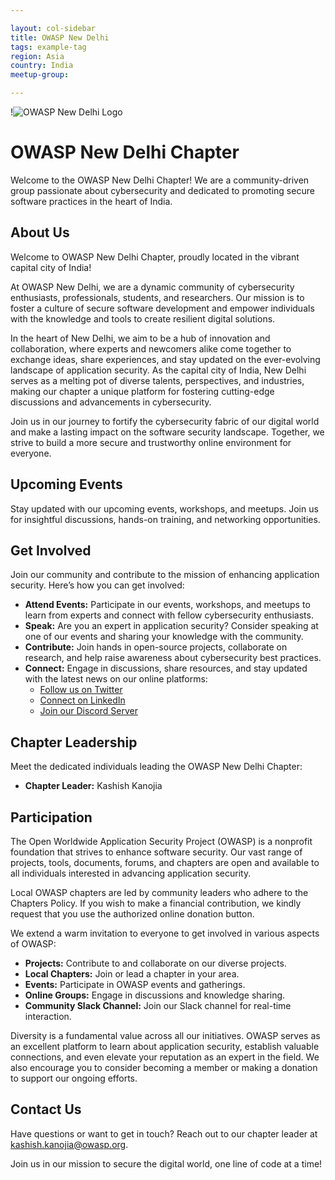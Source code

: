 ```yaml
---

layout: col-sidebar
title: OWASP New Delhi
tags: example-tag
region: Asia
country: India
meetup-group:

---
```


!![OWASP New Delhi Logo](https://github.com/OWASP/www-chapter-new-delhi/blob/main/assets/images/owasp-newdelhi-logo.png)

# OWASP New Delhi Chapter

Welcome to the OWASP New Delhi Chapter! We are a community-driven group passionate about cybersecurity and dedicated to promoting secure software practices in the heart of India.

## About Us

Welcome to OWASP New Delhi Chapter, proudly located in the vibrant capital city of India!

At OWASP New Delhi, we are a dynamic community of cybersecurity enthusiasts, professionals, students, and researchers. Our mission is to foster a culture of secure software development and empower individuals with the knowledge and tools to create resilient digital solutions.

In the heart of New Delhi, we aim to be a hub of innovation and collaboration, where experts and newcomers alike come together to exchange ideas, share experiences, and stay updated on the ever-evolving landscape of application security. As the capital city of India, New Delhi serves as a melting pot of diverse talents, perspectives, and industries, making our chapter a unique platform for fostering cutting-edge discussions and advancements in cybersecurity.

Join us in our journey to fortify the cybersecurity fabric of our digital world and make a lasting impact on the software security landscape. Together, we strive to build a more secure and trustworthy online environment for everyone.

## Upcoming Events

Stay updated with our upcoming events, workshops, and meetups. Join us for insightful discussions, hands-on training, and networking opportunities.

## Get Involved

Join our community and contribute to the mission of enhancing application security. Here’s how you can get involved:

- **Attend Events:** Participate in our events, workshops, and meetups to learn from experts and connect with fellow cybersecurity enthusiasts.
- **Speak:** Are you an expert in application security? Consider speaking at one of our events and sharing your knowledge with the community.
- **Contribute:** Join hands in open-source projects, collaborate on research, and help raise awareness about cybersecurity best practices.
- **Connect:** Engage in discussions, share resources, and stay updated with the latest news on our online platforms:
  - [Follow us on Twitter](https://twitter.com/OWASP_NewDelhi)
  - [Connect on LinkedIn](https://www.linkedin.com/company/owasp-new-delhi)
  - [Join our Discord Server](https://discord.gg/owasp-newdelhi)

## Chapter Leadership

Meet the dedicated individuals leading the OWASP New Delhi Chapter:

- **Chapter Leader:** Kashish Kanojia

## Participation

The Open Worldwide Application Security Project (OWASP) is a nonprofit foundation that strives to enhance software security. Our vast range of projects, tools, documents, forums, and chapters are open and available to all individuals interested in advancing application security.

Local OWASP chapters are led by community leaders who adhere to the Chapters Policy. If you wish to make a financial contribution, we kindly request that you use the authorized online donation button.

We extend a warm invitation to everyone to get involved in various aspects of OWASP:

- **Projects:** Contribute to and collaborate on our diverse projects.
- **Local Chapters:** Join or lead a chapter in your area.
- **Events:** Participate in OWASP events and gatherings.
- **Online Groups:** Engage in discussions and knowledge sharing.
- **Community Slack Channel:** Join our Slack channel for real-time interaction.

Diversity is a fundamental value across all our initiatives. OWASP serves as an excellent platform to learn about application security, establish valuable connections, and even elevate your reputation as an expert in the field. We also encourage you to consider becoming a member or making a donation to support our ongoing efforts.

## Contact Us

Have questions or want to get in touch? Reach out to our chapter leader at [kashish.kanojia@owasp.org](mailto:kashish.kanojia@owasp.org).

Join us in our mission to secure the digital world, one line of code at a time!
